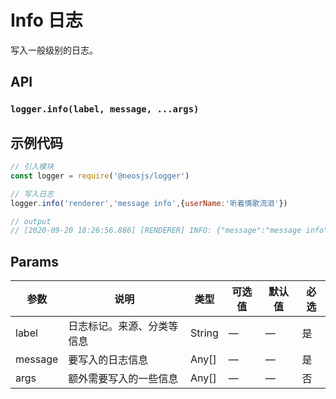 # Info 日志
写入一般级别的日志。

## API
### `logger.info(label, message, ...args)`
###

## 示例代码

```js
// 引入模块
const logger = require('@neosjs/logger')

// 写入日志
logger.info('renderer','message info',{userName:'听着情歌流泪'})

// output
// [2020-09-20 18:26:56.886] [RENDERER] INFO: {"message":"message info","meta":[{"userName":"听着情歌流泪"}]}
```

## Params

| 参数                        | 说明                       | 类型   | 可选值          | 默认值       | 必选  |
| --------------------------- | -------------------------- | ------ | --------------- | ------------ |------------ |
| label               | 日志标记。来源、分类等信息           | String | —               | —            | 是 |
| message               | 要写入的日志信息           | Any[] | —               | —            | 是 |
| args               | 额外需要写入的一些信息           | Any[] | —               | —            | 否 |
